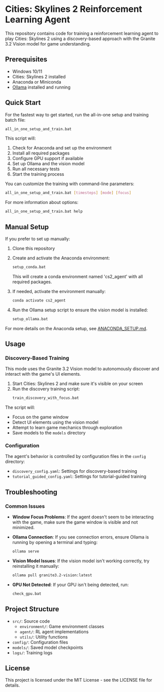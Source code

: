 # Cities: Skylines 2 Reinforcement Learning Agent

This repository contains code for training a reinforcement learning agent to play Cities: Skylines 2 using a discovery-based approach with the Granite 3.2 Vision model for game understanding.

## Prerequisites

- Windows 10/11
- Cities: Skylines 2 installed
- Anaconda or Miniconda
- [Ollama](https://ollama.ai/) installed and running

## Quick Start

For the fastest way to get started, run the all-in-one setup and training batch file:

```bash
all_in_one_setup_and_train.bat
```

This script will:
1. Check for Anaconda and set up the environment
2. Install all required packages
3. Configure GPU support if available
4. Set up Ollama and the vision model
5. Run all necessary tests
6. Start the training process

You can customize the training with command-line parameters:
```bash
all_in_one_setup_and_train.bat [timesteps] [mode] [focus]
```

For more information about options:
```bash
all_in_one_setup_and_train.bat help
```

## Manual Setup

If you prefer to set up manually:

1. Clone this repository
2. Create and activate the Anaconda environment:
   ```bash
   setup_conda.bat
   ```
   This will create a conda environment named 'cs2_agent' with all required packages.

3. If needed, activate the environment manually:
   ```bash
   conda activate cs2_agent
   ```

4. Run the Ollama setup script to ensure the vision model is installed:
   ```bash
   setup_ollama.bat
   ```

For more details on the Anaconda setup, see [ANACONDA_SETUP.md](ANACONDA_SETUP.md).

## Usage

### Discovery-Based Training

This mode uses the Granite 3.2 Vision model to autonomously discover and interact with the game's UI elements.

1. Start Cities: Skylines 2 and make sure it's visible on your screen
2. Run the discovery training script:
   ```bash
   train_discovery_with_focus.bat
   ```

The script will:
- Focus on the game window
- Detect UI elements using the vision model
- Attempt to learn game mechanics through exploration
- Save models to the `models` directory

### Configuration

The agent's behavior is controlled by configuration files in the `config` directory:

- `discovery_config.yaml`: Settings for discovery-based training
- `tutorial_guided_config.yaml`: Settings for tutorial-guided training

## Troubleshooting

### Common Issues

- **Window Focus Problems**: If the agent doesn't seem to be interacting with the game, make sure the game window is visible and not minimized.

- **Ollama Connection**: If you see connection errors, ensure Ollama is running by opening a terminal and typing:
  ```bash
  ollama serve
  ```

- **Vision Model Issues**: If the vision model isn't working correctly, try reinstalling it manually:
  ```bash
  ollama pull granite3.2-vision:latest
  ```

- **GPU Not Detected**: If your GPU isn't being detected, run:
  ```bash
  check_gpu.bat
  ```

## Project Structure

- `src/`: Source code
  - `environment/`: Game environment classes
  - `agent/`: RL agent implementations
  - `utils/`: Utility functions
- `config/`: Configuration files
- `models/`: Saved model checkpoints
- `logs/`: Training logs

## License

This project is licensed under the MIT License - see the LICENSE file for details. 